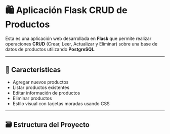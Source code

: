 # 🛍️ Aplicación Flask CRUD de Productos

Esta es una aplicación web desarrollada en **Flask** que permite realizar operaciones **CRUD** (Crear, Leer, Actualizar y Eliminar) sobre una base de datos de productos utilizando **PostgreSQL**.

---

## 🚀 Características

- Agregar nuevos productos
- Listar productos existentes
- Editar información de productos
- Eliminar productos
- Estilo visual con tarjetas moradas usando CSS

---

## 🗃️ Estructura del Proyecto

